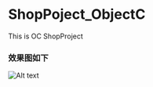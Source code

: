 # ShopPoject_ObjectC
This is OC ShopProject

### 效果图如下
![Alt text](https://github.com/ArdWang/ShopPoject_ObjectC/blob/master/QQ20180613-163956.gif)
